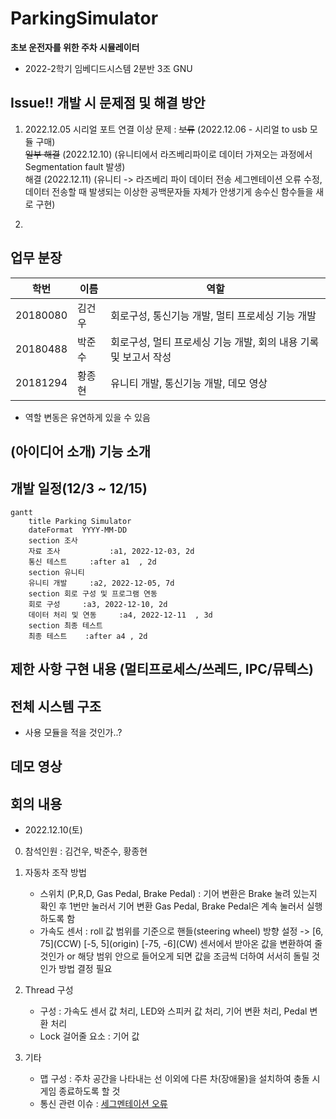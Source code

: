 # ParkingSimulator

**초보 운전자를 위한 주차 시뮬레이터**

-   2022-2학기 임베디드시스템 2분반 3조 GNU

## Issue!! 개발 시 문제점 및 해결 방안

1. 2022.12.05 시리얼 포트 연결 이상 문제 : ~~보류~~ (2022.12.06 - 시리얼 to usb 모듈 구매)  
    ~~일부 해결~~ (2022.12.10) (유니티에서 라즈베리파이로 데이터 가져오는 과정에서 Segmentation fault 발생)  
    해결 (2022.12.11) (유니티 -> 라즈베리 파이 데이터 전송 세그멘테이션 오류 수정, 데이터 전송할 때 발생되는 이상한 공백문자들 자체가 안생기게 송수신 함수들을 새로 구현)

2.

## 업무 분장

| 학번     | 이름   | 역할                                                             |
| -------- | ------ | ---------------------------------------------------------------- |
| 20180080 | 김건우 | 회로구성, 통신기능 개발, 멀티 프로세싱 기능 개발                 |
| 20180488 | 박준수 | 회로구성, 멀티 프로세싱 기능 개발, 회의 내용 기록 및 보고서 작성 |
| 20181294 | 황종현 | 유니티 개발, 통신기능 개발, 데모 영상                            |

-   역할 변동은 유연하게 있을 수 있음

## (아이디어 소개) 기능 소개

## 개발 일정(12/3 ~ 12/15)

```mermaid
gantt
    title Parking Simulator
    dateFormat  YYYY-MM-DD
    section 조사
    자료 조사           :a1, 2022-12-03, 2d
    통신 테스트     :after a1  , 2d
    section 유니티
    유니티 개발     :a2, 2022-12-05, 7d
    section 회로 구성 및 프로그램 연동
    회로 구성     :a3, 2022-12-10, 2d
    데이터 처리 및 연동     :a4, 2022-12-11  , 3d
    section 최종 테스트
    최종 테스트    :after a4 , 2d
```

## 제한 사항 구현 내용 (멀티프로세스/쓰레드, IPC/뮤텍스)

## 전체 시스템 구조

-   사용 모듈을 적을 것인가..?

## 데모 영상

## 회의 내용

-   2022.12.10(토)

0.  참석인원 : 김건우, 박준수, 황종현

1.  자동차 조작 방법

    -   스위치 (P,R,D, Gas Pedal, Brake Pedal) : 기어 변환은 Brake 눌려 있는지 확인 후 1번만 눌러서 기어 변환
        Gas Pedal, Brake Pedal은 계속 눌러서 실행하도록 함
    -   가속도 센서 : roll 값 범위를 기준으로 핸들(steering wheel) 방향 설정 -> \[6, 75\](CCW) \[-5, 5\](origin) \[-75, -6\](CW)
        센서에서 받아온 값을 변환하여 줄 것인가 or 해당 범위 안으로 들어오게 되면 값을 조금씩 더하여 서서히 돌릴 것인가 방법 결정 필요

2.  Thread 구성
    -   구성 : 가속도 센서 값 처리, LED와 스피커 값 처리, 기어 변환 처리, Pedal 변환 처리
    -   Lock 걸어줄 요소 : 기어 값
3.  기타
    -   맵 구성 : 주차 공간을 나타내는 선 이외에 다른 차(장애물)을 설치하여 충돌 시 게임 종료하도록 할 것
    -   통신 관련 이슈 : [세그멘테이션 오류](https://github.com/Embedded-System-0203/Uart_unity#%EB%9D%BC%EC%A6%88%EB%B2%A0%EB%A6%AC-%ED%8C%8C%EC%9D%B4-c-%EC%86%8C%EC%8A%A4%EC%BD%94%EB%93%9C)
